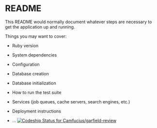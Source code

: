 # README

This README would normally document whatever steps are necessary to get the
application up and running.

Things you may want to cover:

* Ruby version

* System dependencies

* Configuration

* Database creation

* Database initialization

* How to run the test suite

* Services (job queues, cache servers, search engines, etc.)

* Deployment instructions

* ...
[![Codeship Status for Camfucius/garfield-review](https://app.codeship.com/projects/7bfceee0-ace2-0138-76d2-4a64f987a7c0/status?branch=master)](https://app.codeship.com/projects/403539)
